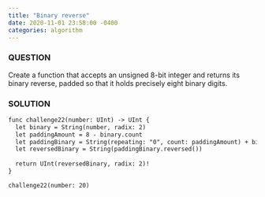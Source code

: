 ```yaml
---
title: "Binary reverse"
date: 2020-11-01 23:58:00 -0400
categories: algorithm
---
```


### QUESTION
Create a function that accepts an unsigned 8-bit integer and returns its binary reverse, padded so that it holds precisely eight binary digits.

### SOLUTION
```markdown
func challenge22(number: UInt) -> UInt {
  let binary = String(number, radix: 2)
  let paddingAmount = 8 - binary.count
  let paddingBinary = String(repeating: "0", count: paddingAmount) + binary
  let reversedBinary = String(paddingBinary.reversed())
  
  return UInt(reversedBinary, radix: 2)!
}

challenge22(number: 20)
```
